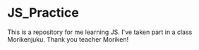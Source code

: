 ﻿# JS_Practice

This is a repository for me learning JS.
I've taken part in a class Morikenjuku.
Thank you teacher Moriken!
